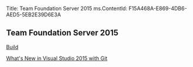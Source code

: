 ﻿Title: Team Foundation Server 2015
ms.ContentId: F15A468A-E869-4DB6-AED5-5EB2E39D6E3A

## Team Foundation Server 2015

[Build](Build/overview.md)

[What's New in Visual Studio 2015 with Git](Code/overview.md)